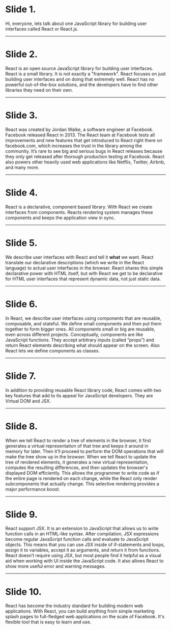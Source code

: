 
# Slide 1. 

Hi, everyone, lets talk about one JavaScript library for building user interfaces called React or React.js.

---

# Slide 2.

React is an open source JavaScript library for building user interfaces.
React is a small library. It is not exactly a "framework". React focuses on just building user interfaces and on doing that extremely well.  React  has no powerful out-of-the-box solutions, and the developers have to find other libraries they need on their own.

---

# Slide 3.

React was created by Jordan Walke, a software engineer at Facebook. Facebook released React in 2013. The React team at Facebook tests all improvements and new features that get introduced to React right there on facebook.com, which increases the trust in the library among the community. It’s rare to see big and serious bugs in React releases because they only get released after thorough production testing at Facebook. React also powers other heavily used web applications like Netflix, Twitter, Airbnb, and many more.

---

# Slide 4.

React is a declarative, component based library. With React we create interfaces from components. Reacts rendering system manages these components and keeps the application view in sync.

---

# Slide 5.

We describe user interfaces with React and tell it <b>what</b> we want. React translate our declarative descriptions (which we write in the React language) to actual user interfaces in the browser. React shares this simple declarative power with HTML itself, but with React we get to be declarative for HTML user interfaces that represent dynamic data, not just static data.

---

# Slide 6.

In React, we describe user interfaces using components that are reusable, composable, and stateful. We define small components and then put them together to form bigger ones. All components small or big are reusable, even across different projects.
Conceptually, components are like JavaScript functions. They accept arbitrary inputs (called “props”) and return React elements describing what should appear on the screen. Also React lets we define components as classes.

---

# Slide 7.

In addition to providing reusable React library code, React comes with two key features that add to its appeal for JavaScript developers. They are Virtual DOM and JSX.

---

# Slide 8.

When we tell React to render a tree of elements in the browser, it first generates a virtual representation of that tree and keeps it around in memory for later. Then it’ll proceed to perform the DOM operations that will make the tree show up in the browser.
When we tell React to update the tree of rendered  elements, it generates a new virtual representation, computes the resulting differences, and then updates the browser's displayed DOM efficiently. This allows the programmer to write code as if the entire page is rendered on each change, while the React only render subcomponents that actually change. This selective rendering provides a major performance boost. 

---

# Slide 9.

React support JSX. It is an extension to JavaScript that allows us to write function calls in an HTML-like syntax.
After compilation, JSX expressions become regular JavaScript function calls and evaluate to JavaScript objects. This means that you can use JSX inside of if-statements and loops, assign it to variables, accept it as arguments, and return it from functions.
React doesn’t require using JSX, but most people find it helpful as a visual aid when working with UI inside the JavaScript code. It also allows React to show more useful error and warning messages.

---

# Slide 10.

React has become the industry standard for building modern web applications. With React, you can build anything from simple marketing splash pages to full-fledged web applications on the scale of Facebook. It's flexible tool that is easy to learn and use.
